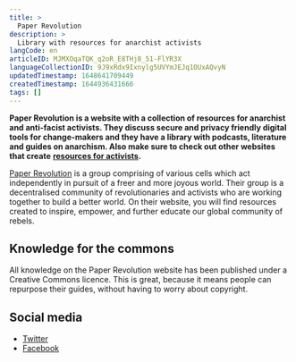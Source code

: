 ```yaml
---
title: >
  Paper Revolution
description: >
  Library with resources for anarchist activists
langCode: en
articleID: MJMXOqaTQK_q2oR_E8THj8_51-FlYR3X
languageCollectionID: 9J9xRdx9Ixnylg5UVYmJEJq1OUxAQvyN
updatedTimestamp: 1648641709449
createdTimestamp: 1644936431666
tags: []
---
```


**Paper Revolution is a website with a collection of resources for anarchist and anti-facist activists. They discuss secure and privacy friendly digital tools for change-makers and they have a library with podcasts, literature and guides on anarchism. Also make sure to check out other websites that create** [**resources for activists**](/resources/websites)**.**

[Paper Revolution](https://www.paperrevolution.org) is a group comprising of various cells which act independently in pursuit of a freer and more joyous world. Their group is a decentralised community of revolutionaries and activists who are working together to build a better world. On their website, you will find resources created to inspire, empower, and further educate our global community of rebels.

## **Knowledge for the commons**

All knowledge on the Paper Revolution website has been published under a Creative Commons licence. This is great, because it means people can repurpose their guides, without having to worry about copyright.

## Social media

-   [Twitter](https://twitter.com/PaperRev)
-   [Facebook](https://www.facebook.com/PaperRev)